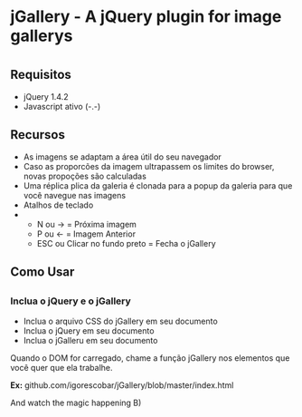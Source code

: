 <h1>jGallery - A jQuery plugin for image gallerys<h1>

<h2>Requisitos</h2>
<ul>
    <li>jQuery 1.4.2</li>
    <li>Javascript ativo (-.-)</li>
</ul>

<h2>Recursos</h2>
<ul>
    <li>As imagens se adaptam a área útil do seu navegador</li>
    <li>Caso as proporcões da imagem ultrapassem os limites do browser, novas propoções são calculadas</li>
    <li>Uma réplica plica da galeria é clonada para a popup da galeria para que você navegue nas imagens</li>
    <li>Atalhos de teclado</li>
	<li>
		<ul>
			<li>N ou -> = Próxima imagem</li>
			<li>P ou <- = Imagem Anterior</li>
			<li>ESC ou Clicar no fundo preto = Fecha o jGallery</li>
		</ul>
	</li>
</ul>

<h2> Como Usar <h2>

<h3>Inclua o jQuery e o jGallery</h3>

<ul>
    <li>Inclua o arquivo CSS do jGallery em seu documento</li>
    <li>Inclua o jQuery em seu documento</li>
    <li>Inclua o jGalleru em seu documento</li>
</ul>

Quando o DOM for carregado, chame a função jGallery nos elementos que você quer que ela trabalhe.

<strong>Ex:</strong>
github.com/igorescobar/jGallery/blob/master/index.html

And watch the magic happening B)
